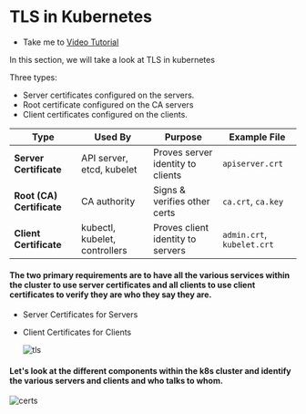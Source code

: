 # TLS in Kubernetes
  - Take me to [Video Tutorial](https://kodekloud.com/topic/tls-in-kubernetes/)
  
In this section, we will take a look at TLS in kubernetes

Three types:
- Server certificates configured on the servers.
- Root certificate configured on the CA servers
- Client certificates configured on the clients.


| Type                      | Used By                       | Purpose                           | Example File               |
| ------------------------- | ----------------------------- | --------------------------------- | -------------------------- |
| **Server Certificate**    | API server, etcd, kubelet     | Proves server identity to clients | `apiserver.crt`            |
| **Root (CA) Certificate** | CA authority                  | Signs & verifies other certs      | `ca.crt`, `ca.key`         |
| **Client Certificate**    | kubectl, kubelet, controllers | Proves client identity to servers | `admin.crt`, `kubelet.crt` |


#### The two primary requirements are to have all the various services within the cluster to use server certificates and all clients to use client certificates to verify they are who they say they are.
- Server Certificates for Servers
- Client Certificates for Clients

  ![tls](../../images/tls.PNG)
  
#### Let's look at the different components within the k8s cluster and identify the various servers and clients and who talks to whom.

  ![certs](../../images/certs.PNG)
  
